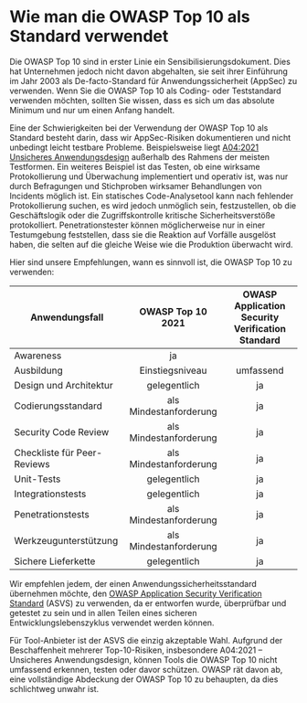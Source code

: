 # Wie man die OWASP Top 10 als Standard verwendet

Die OWASP Top 10 sind in erster Linie ein Sensibilisierungsdokument.
Dies hat Unternehmen jedoch nicht davon abgehalten, sie seit ihrer Einführung im Jahr 2003 als De-facto-Standard für Anwendungssicherheit (AppSec) zu verwenden.
Wenn Sie die OWASP Top 10 als Coding- oder Teststandard verwenden möchten, 
sollten Sie wissen, dass es sich um das absolute Minimum und nur um einen Anfang handelt.

Eine der Schwierigkeiten bei der Verwendung der OWASP Top 10 als Standard besteht darin, dass wir AppSec-Risiken dokumentieren und nicht unbedingt leicht testbare Probleme.
Beispielsweise liegt [A04:2021 Unsicheres Anwendungsdesign](A04_2021-Insecure_Design.de.md) außerhalb des Rahmens der meisten Testformen.
Ein weiteres Beispiel ist das Testen, ob eine wirksame Protokollierung und Überwachung implementiert und operativ ist, was nur durch Befragungen und Stichproben wirksamer Behandlungen von Incidents möglich ist.
Ein statisches Code-Analysetool kann nach fehlender Protokollierung suchen,
es wird jedoch unmöglich sein, festzustellen, ob die Geschäftslogik oder die Zugriffskontrolle kritische Sicherheitsverstöße protokolliert. Penetrationstester können möglicherweise nur in einer Testumgebung feststellen, dass sie die Reaktion auf Vorfälle ausgelöst haben, die selten auf die gleiche Weise wie die Produktion überwacht wird.
<!-- TODO OSIB Link -->

Hier sind unsere Empfehlungen, wann es sinnvoll ist, die OWASP Top 10 zu verwenden:

| Anwendungsfall              |    OWASP Top 10 2021    | OWASP Application Security Verification Standard |
|-----------------------------|:-----------------------:|:------------------------------------------------:|
| Awareness                   |           ja            |                                                  |
| Ausbildung                  |     Einstiegsniveau     |                    umfassend                     |
| Design und Architektur      |      gelegentlich       |                        ja                        |
| Codierungsstandard          | als Mindestanforderung  |                        ja                        |
| Security Code Review        | als  Mindestanforderung |                        ja                        |
| Checkliste für Peer-Reviews | als Mindestanforderung  |                        ja                        |
| Unit-Tests                  |      gelegentlich       |                        ja                        |
| Integrationstests           |      gelegentlich       |                        ja                        |
| Penetrationstests           | als Mindestanforderung  |                        ja                        |
| Werkzeugunterstützung       | als Mindestanforderung  |                        ja                        |
| Sichere Lieferkette         |      gelegentlich       |                        ja                        |

Wir empfehlen jedem, der einen Anwendungssicherheitsstandard übernehmen möchte,
den [OWASP Application Security Verification Standard](https://owasp.org/www-project-application-security-verification-standard/) (ASVS) zu verwenden,
da er entworfen wurde, überprüfbar und getestet zu sein und in allen Teilen eines sicheren Entwicklungslebenszyklus verwendet werden können.

Für Tool-Anbieter ist der ASVS die einzig akzeptable Wahl.
Aufgrund der Beschaffenheit mehrerer Top-10-Risiken, insbesondere A04:2021 – Unsicheres Anwendungsdesign,
können Tools die OWASP Top 10 nicht umfassend erkennen, testen oder davor schützen.
OWASP rät davon ab, eine vollständige Abdeckung der OWASP Top 10 zu behaupten, da dies schlichtweg unwahr ist.
